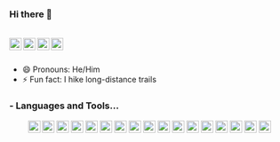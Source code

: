 ### Hi there 👋

<br/>
<a href="https://twitter.com/ATGardner">
  <img align="left" alt="Noam Gal| Twitter" width="22px" src="https://cdn.jsdelivr.net/npm/simple-icons@v3/icons/twitter.svg" />
</a>
<a href="https://www.linkedin.com/in/noamgal/">
  <img align="left" alt="Linkedin" width="22px" src="https://cdn.jsdelivr.net/npm/simple-icons@v3/icons/linkedin.svg" />
</a>
<a href="https://www.instagram.com/atgardner/">
  <img align="left" alt="Instagram" width="22px" src="https://cdn.jsdelivr.net/npm/simple-icons@v3/icons/instagram.svg" />
</a>
<a href="https://www.facebook.com/noam.gal/">
  <img align="left" alt="Facebook" width="22px" src="https://cdn.jsdelivr.net/npm/simple-icons@v3/icons/facebook.svg" />
</a>
<br/>
<br/>

- 😄 Pronouns: He/Him
- ⚡ Fun fact: I hike long-distance trails

### - Languages and Tools...

<p align="center">
  <img src="https://cdn.jsdelivr.net/npm/simple-icons@v3/icons/intellijidea.svg" alt="IntelliJ IDEA" width="22px"           style="color:#000000;">
  <img src="https://cdn.jsdelivr.net/npm/simple-icons@v3/icons/java.svg" alt="Java" width="22px"                            style="color:#007396;">
  <img src="https://cdn.jsdelivr.net/npm/simple-icons@v3/icons/visualstudiocode.svg" alt="Visual Studio Code" width="22px"  style="color:#007ACC;">
  <img src="https://cdn.jsdelivr.net/npm/simple-icons@v3/icons/css3.svg" alt="JavaScript" width="22px"                      style="color:#1572B6;">
  <img src="https://cdn.jsdelivr.net/npm/simple-icons@v3/icons/amazonaws.svg" alt="React" width="22px"                      style="color:#232F3E;">
  <img src="https://cdn.jsdelivr.net/npm/simple-icons@v3/icons/docker.svg" alt="Docker" width="22px"                        style="color:#2496ED;">
  <img src="https://cdn.jsdelivr.net/npm/simple-icons@v3/icons/kubernetes.svg" alt="Kubernetes" width="22px"                style="color=#326CE5;">
  <img src="https://cdn.jsdelivr.net/npm/simple-icons@v3/icons/node-dot-js.svg" alt="HTML5" width="22px"                    style="color:#339933;">
  <img src="https://cdn.jsdelivr.net/npm/simple-icons@v3/icons/python.svg" alt="Python" width="22px"                        style="color:#3776AB;">
  <img src="https://cdn.jsdelivr.net/npm/simple-icons@v3/icons/mysql.svg" alt="MySQL" width="22px"                          style="color:#4479A1;">
  <img src="https://cdn.jsdelivr.net/npm/simple-icons@v3/icons/mongodb.svg" alt="MongoDB" width="22px"                      style="color:#47A248;">
  <img src="https://cdn.jsdelivr.net/npm/simple-icons@v3/icons/react.svg" alt="React" width="22px"                          style="color:#61DAFB;">
  <img src="https://cdn.jsdelivr.net/npm/simple-icons@v3/icons/npm.svg" alt="React" width="22px"                            style="color:#CB3837;">
  <img src="https://cdn.jsdelivr.net/npm/simple-icons@v3/icons/ruby.svg" alt="Ruby" width="22px"                            style="color:#CC342D;">
  <img src="https://cdn.jsdelivr.net/npm/simple-icons@v3/icons/html5.svg" alt="HTML5" width="22px"                          style="color:#E34F26;">
  <img src="https://cdn.jsdelivr.net/npm/simple-icons@v3/icons/javascript.svg" alt="JavaScript" width="22px"                style="color:#F7DF1E;">
  <img src="https://cdn.jsdelivr.net/npm/simple-icons@v3/icons/rabbitmq.svg" alt="RabbitMQ" width="22px"                    style="color:#FF6600;">
</p>

<!--
**ATGardner/ATGardner** is a ✨ _special_ ✨ repository because its `README.md` (this file) appears on your GitHub profile.
  
Here are some ideas to get you started:

- 🔭 I’m currently working on ...
- 🌱 I’m currently learning ...
- 👯 I’m looking to collaborate on ...
- 🤔 I’m looking for help with ...
- 💬 Ask me about ...
- 📫 How to reach me: ...
-->
